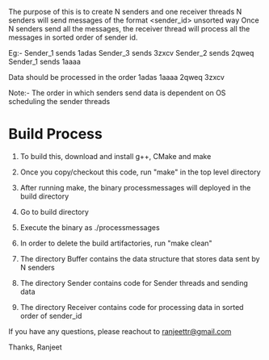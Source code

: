 The purpose of this is to create N senders and one receiver threads
N senders will send messages of the format <sender_id><alphanumeric string> unsorted way
Once N senders send all the messages, the receiver thread will process all the messages in sorted order of sender id.

Eg:- 
Sender_1 sends 1adas
Sender_3 sends 3zxcv
Sender_2 sends 2qweq
Sender_1 sends 1aaaa

Data should be processed in the order
1adas
1aaaa
2qweq
3zxcv

Note:- The order in which senders send data is dependent on OS scheduling the sender threads

Build Process
=============
1. To build this, download and install g++, CMake and make
2. Once you copy/checkout this code, run "make" in the top level directory
3. After running make, the binary processmessages will deployed in the build directory
4. Go to build directory
5. Execute the binary as ./processmessages
6. In order to delete the build artifactories, run "make clean"



1. The directory Buffer contains the data structure that stores data sent by N senders
2. The directory Sender contains code for Sender threads and sending data
3. The directory Receiver contains code for processing data in sorted order of sender_id



If you have any questions, please reachout to ranjeettr@gmail.com

Thanks,
Ranjeet
